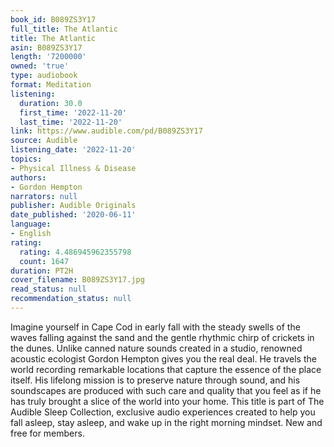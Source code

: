 ```yaml
---
book_id: B089ZS3Y17
full_title: The Atlantic
title: The Atlantic
asin: B089ZS3Y17
length: '7200000'
owned: 'true'
type: audiobook
format: Meditation
listening:
  duration: 30.0
  first_time: '2022-11-20'
  last_time: '2022-11-20'
link: https://www.audible.com/pd/B089ZS3Y17
source: Audible
listening_date: '2022-11-20'
topics:
- Physical Illness & Disease
authors:
- Gordon Hempton
narrators: null
publisher: Audible Originals
date_published: '2020-06-11'
language:
- English
rating:
  rating: 4.486945962355798
  count: 1647
duration: PT2H
cover_filename: B089ZS3Y17.jpg
read_status: null
recommendation_status: null
---
```

Imagine yourself in Cape Cod in early fall with the steady swells of the waves falling against the sand and the gentle rhythmic chirp of crickets in the dunes.
Unlike canned nature sounds created in a studio, renowned acoustic ecologist Gordon Hempton gives you the real deal. He travels the world recording remarkable locations that capture the essence of the place itself. His lifelong mission is to preserve nature through sound, and his soundscapes are produced with such care and quality that you feel as if he has truly brought a slice of the world into your home.
This title is part of The Audible Sleep Collection, exclusive audio experiences created to help you fall asleep, stay asleep, and wake up in the right morning mindset. New and free for members.

